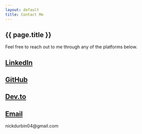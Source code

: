 ```yaml
---
layout: default
title: Contact Me
---
```


<section class="contact-page">
  <h1>{{ page.title }}</h1>
  <p>Feel free to reach out to me through any of the platforms below.</p>

  <div class="contact-list">
    <div class="contact-item">
      <a href="https://www.linkedin.com/in/nickdurbin04" target="_blank">
        <i class="fab fa-linkedin fa-3x"></i>
        <h2>LinkedIn</h2>
      </a>
    </div>
    <div class="contact-item">
      <a href="https://github.com/nickdurbin04" target="_blank">
        <i class="fab fa-github fa-3x"></i>
        <h2>GitHub</h2>
      </a>
    </div>
    <div class="contact-item">
      <a href="https://dev.to/nickdurbin04" target="_blank">
        <i class="fab fa-dev fa-3x"></i>
        <h2>Dev.to</h2>
      </a>
    </div>
    <div class="contact-item">
      <a href="javascript:void(0);" onclick="showEmail()">
        <i class="fas fa-envelope fa-3x"></i>
        <h2>Email</h2>
      </a>
    </div>
  </div>

  <!-- Hidden Email Popup -->
  <div id="email-popup" class="email-popup">
    <p>nickdurbin04@gmail.com</p>
  </div>

</section>

<script>
  function showEmail() {
    var emailPopup = document.getElementById('email-popup');
    emailPopup.style.display = 'block'; // Show the popup

    // Hide the popup after 3 seconds
    setTimeout(function() {
      emailPopup.style.display = 'none';
    }, 3000);
  }
</script>
